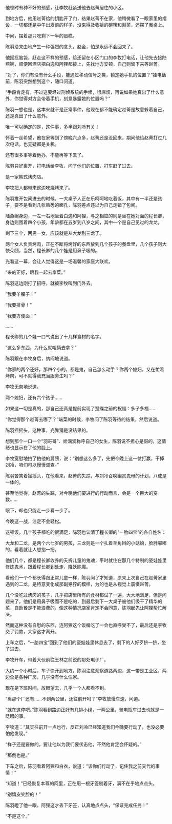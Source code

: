 他顿时有种不好的预感，让李牧赶紧送他去赵菁居住的小区。

到地方后，他用赵菁给的钥匙开了门，结果赵菁不在家，他稍微看了一眼家里的摆设，一切都还是中午出发前的样子，没来得及收拾的碗筷和剩菜，还摆了餐桌上。

中间，摆着那只吃剩下一半的蛋糕。

陈羽没来由地产生一种强烈的念头，赵金，怕是永远不会回来了。

他摇摇脑袋，赶走这不祥的预感，给还留在小区门口的李牧打电话，让他先去接陆燕婉，顺便回酒店把白逸和阿狸都接上，先找地方安顿，自己则留下来等赵菁。

“对了，你们有没有什么手段，能通过移动信号之类，锁定她手机的位置？”挂电话前，陈羽突然想到这个，随口问道。

“手段肯定有，不过这要经过刑侦系统的手续，很麻烦，再说如果她真出了什么意外，你觉得对方会带着手机，刻意暴露她的位置吗？”

陈羽一想也是，这本来就不是正常事件，他现在都不能确定赵菁是故意躲着自己，还是真出了什么意外。

唯一可以确定的是，这件事，多半跟刘冷有关！

怀着一丝希望，他在家等到了傍晚六点多，赵菁还是没回来，期间他给赵菁打过几次电话，也无疑都是关机。

还有很多事等着他办，不能再等下去了。

陈羽只好离开，打电话给李牧，问了他们的位置，打车赶了过去。

是一家韩式烤肉店。

李牧把人都带来这边吃烧烤来了。

陈羽推开包间进去的时候，一大桌子人正在乐呵呵地吃着饭，其中有一半还是孩子，要不是看到几张熟悉的面孔，陈羽差点还以为自己走错了包间。

陆燕婉身边，一左一右地坐着白逸和阿狸，与之相应的则是坐在她对面的程长卿，身边则围着四个小孩，年龄都在五岁到八岁之间，其中一个是自己见过的龙龙。

剩下三个，两男一女，应该就是从大龙到三龙了。

两个女人负责烤肉，正在不断将烤好的东西放到几个孩子的餐盘里，几个孩子则大快朵颐，当然，程长卿的几个娃是用鼻子吸的。

光看这一幕，会让人觉得这是一场温馨的家庭大联欢。

“来的正好，跟我一起去拿菜。”

陈羽这边刚打了招呼，就被李牧叫到门外去。

“我要羊腰子！”

“我要排骨！”

“我要方便面！”

……

程长卿的几个娃一口气说出了十几样食材的名字。

“这么多东西，为什么就咱俩去拿？”

陈羽跟在李牧身后，纳闷地说道。

“你家的两个还好，那四个小的，都是鬼，自己怎么动手？你两个媳妇，又在忙着烤肉，可不就得我充当服务生吗？”

李牧无奈地说道。

两个媳妇，还有六个孩子……

如果这一切是真的，那自己还真是提前实现了楚蝶之前的祝福：多子多福……

“你觉得那个赵菁去哪了？”端菜的时候，李牧问了陈羽等待的结果，然后说道。

陈羽摇摇头，这种事，光靠猜是没结果的。

想到那个一口一个“羽哥哥”、娇滴滴称呼自己的女生，陈羽说不担心是假的，这情绪也显示在了他的脸上。

李牧宽慰地拍了拍他的肩膀，说：“别想这么多了，先把今晚上这一仗打赢，干掉刘冷，咱们可以慢慢调查。”

陈羽苦笑着摇摇头，在他看来，赵菁的失踪，与刘冷召唤幽灵鬼母的计划，八成是一体的。

甚至他觉得，赵菁的失踪，对今晚他们要进行的行动而言，会是一个巨大的变数……

眼下，却也只能走一步看一步了。

今晚这一战，注定不会轻松。

这顿饭，几个孩子都吃的很满足，陈羽也认清了程长卿的“一胎四宝”的各自姓名：

大龙和二龙，是两个六七岁的男孩，三龙则是一个扎着羊角辫的小姑娘，脸胖嘟嘟的，看着就让人想掐一把。

他们几个，都是程长卿收养的夭折儿童的鬼魂，平时就住在那几个特制的瓷娃娃里修炼鬼术，跟着程长卿到处走，降妖除魔。

看他们一个个都长得跟正常儿童一样，陈羽问了才知道，原来上次自己在赵菁家里遇到的二龙，是特意变化成那副狰狞的模样，为的也是从视觉上震慑赵菁。

几个没吃过烤肉的孩子，几乎把店里所有的食材都试了一遍，大大地满足，但是问题来了，他们是用鼻子吸而不是吃的，到最后剩下一大桌子被他们吸干了精华的菜，自助餐是不能浪费的，像这种情况店家肯定不会同意，陈羽起先让阿狸帮忙解决。

然而这种没有自慰的东西，连阿狸这个饭桶吃了一会也直呼受不了，最后还是李牧交了罚款，大家这才离开。

上车之后，“一胎四宝”回到了他们的瓷娃娃里休息去了，剩下的人好歹挤一挤，坐了进去。

李牧开车，带着大伙前往王林之前说的那处电子厂。

大约一个小时后，车子快开到地方，陈羽注意观察道路两边，这一带是工业区，两边全是各种厂房，几乎没有什么住家。

现在是下班时间，放眼望去，几乎一个人都看不到。

“离那个厂还有……不到两公里，还往前开吗？”李牧放慢车速，问道。

“就在这停吧。”陈羽看到路边正好有几排小绿，一两公里，骑电瓶车过去也就是一眨眼的事。

李牧道：“其实往前开一点也行，反正刘冷已经知道我们今晚要行动了，也没必要怕他发现。”

“样子还是要做的，要让他以为我们要伏击他，不然他肯定会怀疑的。”

“那倒也是。”

下车之后，陈羽看着阿狸和白衣，说道：“该你们行动了，记住我之前交代的事情！”

“知道！”已经恢复本尊的阿里，正在用一根牙签剔着牙，满不在乎地点点头。

“别嬉皮笑脸的！”

陈羽瞪了他一眼，阿狸这才丢下牙签，认真地点点头，“保证完成任务！”

“不是这个。”

